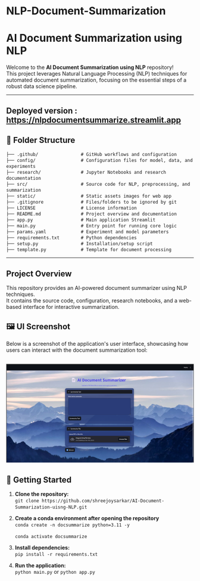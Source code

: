 # NLP-Document-Summarization

# AI Document Summarization using NLP

Welcome to the **AI Document Summarization using NLP** repository!  
This project leverages Natural Language Processing (NLP) techniques for automated document summarization, focusing on the essential steps of a robust data science pipeline.

---

## Deployed version : https://nlpdocumentsummarize.streamlit.app


## 📁 Folder Structure

```
├── .github/                # GitHub workflows and configuration
├── config/                 # Configuration files for model, data, and experiments
├── research/               # Jupyter Notebooks and research documentation
├── src/                    # Source code for NLP, preprocessing, and summarization
├── static/                 # Static assets images for web app
├── .gitignore              # Files/folders to be ignored by git
├── LICENSE                 # License information
├── README.md               # Project overview and documentation
├── app.py                  # Main application Streamlit
├── main.py                 # Entry point for running core logic
├── params.yaml             # Experiment and model parameters
├── requirements.txt        # Python dependencies
├── setup.py                # Installation/setup script
├── template.py             # Template for document processing
```

---

## Project Overview

This repository provides an AI-powered document summarizer using NLP techniques.  
It contains the source code, configuration, research notebooks, and a web-based interface for interactive summarization.


## 🖼️ UI Screenshot

Below is a screenshot of the application's user interface, showcasing how users can interact with the document summarization tool:

![UI Screenshot](static/images/ui.png)
---

## 🚀 Getting Started

1. **Clone the repository:**  
   `git clone https://github.com/shreejoysarkar/AI-Document-Summarization-uisng-NLP.git`

2. **Create a conda environment after opening the repository**  
    `conda create -n docsummarize python=3.11 -y`
    
    `conda activate docsummarize`

2. **Install dependencies:**  
   `pip install -r requirements.txt`
3. **Run the application:**  
   `python main.py` or `python app.py`



